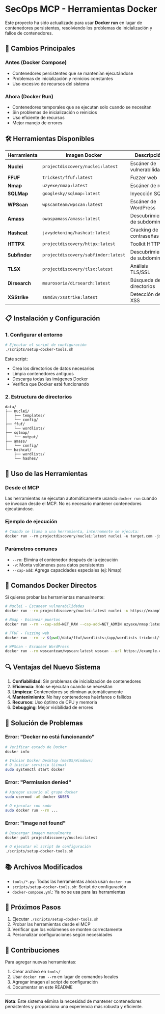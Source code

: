 # SecOps MCP - Herramientas Docker

Este proyecto ha sido actualizado para usar **Docker run** en lugar de contenedores persistentes, resolviendo los problemas de inicialización y fallos de contenedores.

## 🚀 Cambios Principales

### Antes (Docker Compose)
- Contenedores persistentes que se mantenían ejecutándose
- Problemas de inicialización y reinicios constantes
- Uso excesivo de recursos del sistema

### Ahora (Docker Run)
- Contenedores temporales que se ejecutan solo cuando se necesitan
- Sin problemas de inicialización o reinicios
- Uso eficiente de recursos
- Mejor manejo de errores

## 🛠️ Herramientas Disponibles

| Herramienta | Imagen Docker | Descripción |
|-------------|---------------|-------------|
| **Nuclei** | `projectdiscovery/nuclei:latest` | Escáner de vulnerabilidades |
| **FFUF** | `trickest/ffuf:latest` | Fuzzer web |
| **Nmap** | `uzyexe/nmap:latest` | Escáner de red |
| **SQLMap** | `googlesky/sqlmap:latest` | Inyección SQL |
| **WPScan** | `wpscanteam/wpscan:latest` | Escáner de WordPress |
| **Amass** | `owaspamass/amass:latest` | Descubrimiento de subdominios |
| **Hashcat** | `javydekoning/hashcat:latest` | Cracking de contraseñas |
| **HTTPX** | `projectdiscovery/httpx:latest` | Toolkit HTTP |
| **Subfinder** | `projectdiscovery/subfinder:latest` | Descubrimiento de subdominios |
| **TLSX** | `projectdiscovery/tlsx:latest` | Análisis TLS/SSL |
| **Dirsearch** | `maurosoria/dirsearch:latest` | Búsqueda de directorios |
| **XSStrike** | `s0md3v/xsstrike:latest` | Detección de XSS |

## 📋 Instalación y Configuración

### 1. Configurar el entorno
```bash
# Ejecutar el script de configuración
./scripts/setup-docker-tools.sh
```

Este script:
- Crea los directorios de datos necesarios
- Limpia contenedores antiguos
- Descarga todas las imágenes Docker
- Verifica que Docker esté funcionando

### 2. Estructura de directorios
```
data/
├── nuclei/
│   ├── templates/
│   └── config/
├── ffuf/
│   └── wordlists/
├── sqlmap/
│   └── output/
├── amass/
│   └── config/
└── hashcat/
    ├── wordlists/
    └── hashes/
```

## 🔧 Uso de las Herramientas

### Desde el MCP
Las herramientas se ejecutan automáticamente usando `docker run` cuando se invocan desde el MCP. No es necesario mantener contenedores ejecutándose.

### Ejemplo de ejecución
```python
# Cuando se llama a una herramienta, internamente se ejecuta:
docker run --rm projectdiscovery/nuclei:latest nuclei -u target.com -json
```

### Parámetros comunes
- `--rm`: Elimina el contenedor después de la ejecución
- `-v`: Monta volúmenes para datos persistentes
- `--cap-add`: Agrega capacidades especiales (ej: Nmap)

## 🐳 Comandos Docker Directos

Si quieres probar las herramientas manualmente:

```bash
# Nuclei - Escanear vulnerabilidades
docker run --rm projectdiscovery/nuclei:latest nuclei -u https://example.com -json

# Nmap - Escanear puertos
docker run --rm --cap-add=NET_RAW --cap-add=NET_ADMIN uzyexe/nmap:latest nmap -p 80,443 example.com

# FFUF - Fuzzing web
docker run --rm -v $(pwd)/data/ffuf/wordlists:/app/wordlists trickest/ffuf:latest ffuf -u https://example.com/FUZZ -w /app/wordlists/common.txt

# WPScan - Escanear WordPress
docker run --rm wpscanteam/wpscan:latest wpscan --url https://example.com --format json
```

## 🔍 Ventajas del Nuevo Sistema

1. **Confiabilidad**: Sin problemas de inicialización de contenedores
2. **Eficiencia**: Solo se ejecutan cuando se necesitan
3. **Limpieza**: Contenedores se eliminan automáticamente
4. **Mantenimiento**: No hay contenedores huérfanos o fallidos
5. **Recursos**: Uso óptimo de CPU y memoria
6. **Debugging**: Mejor visibilidad de errores

## 🚨 Solución de Problemas

### Error: "Docker no está funcionando"
```bash
# Verificar estado de Docker
docker info

# Iniciar Docker Desktop (macOS/Windows)
# O iniciar servicio (Linux)
sudo systemctl start docker
```

### Error: "Permission denied"
```bash
# Agregar usuario al grupo docker
sudo usermod -aG docker $USER

# O ejecutar con sudo
sudo docker run --rm ...
```

### Error: "Image not found"
```bash
# Descargar imagen manualmente
docker pull projectdiscovery/nuclei:latest

# O ejecutar el script de configuración
./scripts/setup-docker-tools.sh
```

## 📚 Archivos Modificados

- `tools/*.py`: Todas las herramientas ahora usan `docker run`
- `scripts/setup-docker-tools.sh`: Script de configuración
- `docker-compose.yml`: Ya no se usa para las herramientas

## 🎯 Próximos Pasos

1. Ejecutar `./scripts/setup-docker-tools.sh`
2. Probar las herramientas desde el MCP
3. Verificar que los volúmenes se monten correctamente
4. Personalizar configuraciones según necesidades

## 🤝 Contribuciones

Para agregar nuevas herramientas:
1. Crear archivo en `tools/`
2. Usar `docker run --rm` en lugar de comandos locales
3. Agregar imagen al script de configuración
4. Documentar en este README

---

**Nota**: Este sistema elimina la necesidad de mantener contenedores persistentes y proporciona una experiencia más robusta y eficiente.
